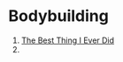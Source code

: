# Bodybuilding

1. [The Best Thing I Ever Did](http://www.rdegges.com/the-best-thing-i-ever-did/)
1. []()
